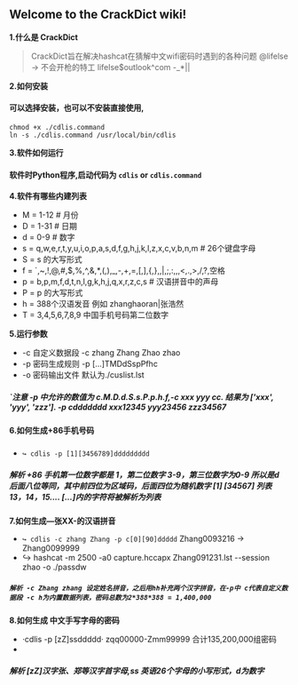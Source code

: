 Welcome to the CrackDict wiki!
------- 
**1.什么是 CrackDict**

> CrackDict旨在解决hashcat在猜解中文wifi密码时遇到的各种问题
> @lifelse -> 不会开枪的特工 lifelse$outlook^com -_*||

**2.如何安装**

#### 可以选择安装，也可以不安装直接使用,
```
chmod +x ./cdlis.command
ln -s ./cdlis.command /usr/local/bin/cdlis
```

**3.软件如何运行**

#### 软件时Python程序,启动代码为 `cdlis` or `cdlis.command`

**4.软件有哪些内建列表**

* M = 1-12 # 月份
* D = 1-31 # 日期
* d = 0-9 # 数字
* s = q,w,e,r,t,y,u,i,o,p,a,s,d,f,g,h,j,k,l,z,x,c,v,b,n,m # 26个键盘字母
* S = s 的大写形式
* f = `,~,!,@,#,$,%,^,&,*,(,),_,-,+,=,[,],{,},\,|,;,:,,,<,.,>,/,?,空格
* p = b,p,m,f,d,t,n,l,g,k,h,j,q,x,r,z,c,s # 汉语拼音中的声母
* P = p 的大写形式
* h = 388个汉语发音 例如 zhanghaoran|张浩然
* T = 3,4,5,6,7,8,9 中国手机号码第二位数字

**5.运行参数** 

* -c  自定义数据段 -c zhang Zhang Zhao zhao
* -p 密码生成规则 -p [...]TMDdSspPfhc
* -o 密码输出文件 默认为./cuslist.lst

##### `注意 -p 中允许的数值为 c.M.D.d.S.s.P.p.h.f,-c xxx yyy cc. 结果为 ['xxx', 'yyy', 'zzz']. -p cddddddd xxx12345 yyy23456 zzz34567

**6.如何生成+86手机号码**
### 
* `↪ cdlis -p [1][3456789]ddddddddd`
##### 解析 +86 手机第一位数字都是 1，第二位数字 3-9，第三位数字为0-9 所以是d 后面八位等同，其中前四位为区域码，后面四位为随机数字  [1]  [34567] 列表 13，14，15.... [...]内的字符将被解析为列表

**7.如何生成—张XX-的汉语拼音**

* `↪ cdlis -c zhang Zhang -p c[0][90]ddddd` Zhang0093216 -> Zhang0099999
* ↪ hashcat -m 2500 -a0 capture.hccapx Zhang091231.lst --session zhao -o ./passdw

##### `解析 -c Zhang zhang 设定姓名拼音，之后用hh补充两个汉字拼音，在-p中 c代表自定义数据段 -c h为内置数据列表，密码总数为2*388*388 = 1,400,000`

**8.如何生成 中文手写字母的密码**

* ·cdlis -p [zZ]ssddddd· zqq00000-Zmm99999 合计135,200,000组密码
*
##### 解析 [zZ]汉字张、郑等汉字首字母,ss 英语26个字母的小写形式，d为数字
